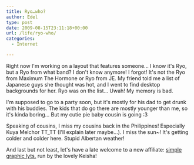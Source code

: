 ```yaml
---
title: Ryo…who?
author: Edel
type: post
date: 2009-08-15T23:11:18+00:00
url: /life/ryo-who/
categories:
  - Internet

---
```

Right now I'm working on a layout that features someone&#8230; I know it's Ryo, but a Ryo from what band? I don't know anymore! I forgot! It's not the Ryo from Maximum The Hormone or Ryo from JE. My friend told me a list of Japanese guys she thought was hot, and I went to find desktop backgrounds for her. Ryo was on the list&#8230; Uwah! My memory is bad.

I'm supposed to go to a party soon, but it's mostly for his dad to get drunk with his buddies. The kids that do go there are mostly younger than me, so it's kinda boring&#8230; But my cutie pie baby cousin is going :3

Speaking of cousins, I miss my cousins back in the Philippines! Especially Kuya Melchor TT_TT (I'll explain later maybe&#8230;). I miss the sun~! It's getting colder and colder here. Stupid Albertan weather!

And last but not least, let's have a late welcome to a new affiliate: [simple graphic lyts.][1] run by the lovely Keisha!




 [1]: http://www.sg6.co.cc/